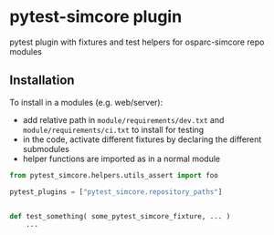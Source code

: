 # pytest-simcore plugin

pytest plugin with fixtures and test helpers for osparc-simcore repo modules

## Installation

To install in a modules (e.g. web/server):

- add relative path in ``module/requirements/dev.txt`` and ``module/requirements/ci.txt`` to install for testing
- in the code, activate different fixtures by declaring the different submodules
- helper functions are imported as in a normal module


```python
from pytest_simcore.helpers.utils_assert import foo

pytest_plugins = ["pytest_simcore.repository_paths"]


def test_something( some_pytest_simcore_fixture, ... )
    ...
```
